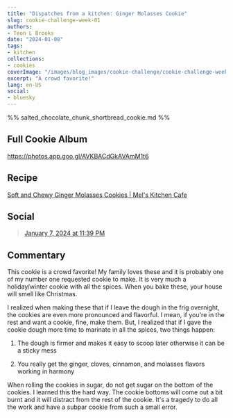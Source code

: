 ```yaml
---
title: "Dispatches from a kitchen: Ginger Molasses Cookie"
slug: cookie-challenge-week-01
authors:
- Teon L Brooks
date: "2024-01-08"
tags:
- kitchen
collections:
- cookies
coverImage: "/images/blog_images/cookie-challenge/cookie-challenge-week-01.jpg"
excerpt: "A crowd favorite!"
lang: en-US
social:
- bluesky
---
```

%% salted_chocolate_chunk_shortbread_cookie.md %%
<script> import Callout from '$lib/components/Callout.svelte'; </script>

<Callout>
<h2>Full Cookie Album</h2>

<https://photos.app.goo.gl/AVKBACdGkAVAmM1t6>
</Callout>

## Recipe

[Soft and Chewy Ginger Molasses Cookies | Mel's Kitchen Cafe](https://www.melskitchencafe.com/soft-and-chewy-ginger-molasses-cookies/)

## Social

<blockquote class="bluesky-embed" data-bluesky-uri="at://did:plc:yl7wcldipsfnjdww2jg5mnrv/app.bsky.feed.post/3kigz6p7q532p" data-bluesky-cid="bafyreih5ukczcxbsesp27zphhywzutx5m24e7a776s6jyjeseomgohjibu"><a href="https://bsky.app/profile/did:plc:yl7wcldipsfnjdww2jg5mnrv/post/3kigz6p7q532p?ref_src=embed">January 7, 2024 at 11:39 PM</a></blockquote>

## Commentary

This cookie is a crowd favorite! My family loves these and it is probably one of my number one requested cookie to make. It is very much a holiday/winter cookie with all the spices. When you bake these, your house will smell like Christmas.

I realized when making these that if I leave the dough in the frig overnight, the cookies are even more pronounced and flavorful. I mean, if you're in the rest and want a cookie, fine, make them. But, I realized that if I gave the cookie dough more time to marinate in all the spices, two things happen:

1. The dough is firmer and makes it easy to scoop later otherwise it can be a sticky mess

2. You really get the ginger, cloves, cinnamon, and molasses flavors working in harmony

When rolling the cookies in sugar, do not get sugar on the bottom of the cookies. I learned this the hard way. The cookie bottoms will come out a bit burnt and it will distract from the rest of the cookie. It's a tragedy to do all the work and have a subpar cookie from such a small error.
